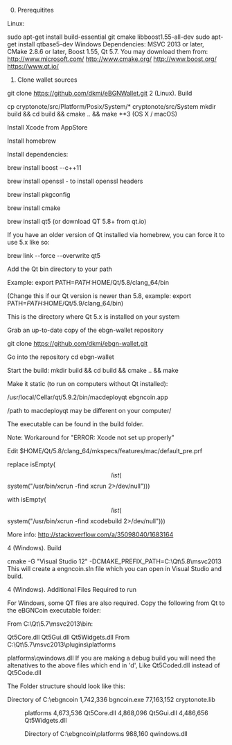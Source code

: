 0. Prerequitites

Linux:

sudo apt-get install build-essential git cmake libboost1.55-all-dev
sudo apt-get install qtbase5-dev
Windows Dependencies: MSVC 2013 or later, CMake 2.8.6 or later, Boost 1.55, Qt 5.7. You may download them from: http://www.microsoft.com/ http://www.cmake.org/ http://www.boost.org/ https://www.qt.io/

1. Clone wallet sources

git clone https://github.com/dkmi/eBGNWallet.git
2 (Linux). Build

cp cryptonote/src/Platform/Posix/System/* cryptonote/src/System
mkdir build && cd build && cmake .. && make
**3 (OS X / macOS)

Install Xcode from AppStore

Install homebrew

Install dependencies:

brew install boost --c++11

brew install openssl - to install openssl headers

brew install pkgconfig

brew install cmake

brew install qt5 (or download QT 5.8+ from qt.io)

If you have an older version of Qt installed via homebrew, you can force it to use 5.x like so:

brew link --force --overwrite qt5

Add the Qt bin directory to your path

Example: export PATH=$PATH:$HOME/Qt/5.8/clang_64/bin

(Change this if our Qt version is newer than 5.8, example: export PATH=$PATH:$HOME/Qt/5.9/clang_64/bin)

This is the directory where Qt 5.x is installed on your system

Grab an up-to-date copy of the ebgn-wallet repository

git clone https://github.com/dkmi/ebgn-wallet.git

Go into the repository cd ebgn-wallet

Start the build: mkdir build && cd build && cmake .. && make

Make it static (to run on computers without Qt installed):

/usr/local/Cellar/qt/5.9.2/bin/macdeployqt ebgncoin.app

/path to macdeployqt may be different on your computer/

The executable can be found in the build folder.

Note: Workaround for "ERROR: Xcode not set up properly"

Edit $HOME/Qt/5.8/clang_64/mkspecs/features/mac/default_pre.prf

replace isEmpty($$list($$system("/usr/bin/xcrun -find xcrun 2>/dev/null")))

with isEmpty($$list($$system("/usr/bin/xcrun -find xcodebuild 2>/dev/null")))

More info: http://stackoverflow.com/a/35098040/1683164

4 (Windows). Build

cmake -G "Visual Studio 12" -DCMAKE_PREFIX_PATH=C:\Qt\5.8\msvc2013
This will create a engncoin.sln file which you can open in Visual Studio and build.

4 (Windows). Additional Files Required to run

For Windows, some QT files are also required. Copy the following from Qt to the eBGNCoin executable folder:

From C:\Qt\5.7\msvc2013\bin:

Qt5Core.dll
Qt5Gui.dll
Qt5Widgets.dll
From C:\Qt\5.7\msvc2013\plugins\platforms

platforms\qwindows.dll
If you are making a debug build you will need the altenatives to the above files which end in 'd', Like Qt5Coded.dll instead of Qt5Code.dll

The Folder structure should look like this:

Directory of C:\ebgncoin
         1,742,336 bgncoin.exe
        77,163,152 cryptonote.lib
        <DIR>          platforms
         4,673,536 Qt5Core.dll
         4,868,096 Qt5Gui.dll
         4,486,656 Qt5Widgets.dll

 Directory of C:\ebgncoin\platforms
           988,160 qwindows.dll
